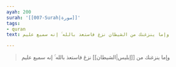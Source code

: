 ```yaml
---
ayah: 200
surah: '[[007-Surah|سورة]]'
tags:
- quran
text: وإما ينزغنك من الشيطان نزغ فاستعذ بالله ۚ إنه سميع عليم

---
```

> وإما ينزغنك من [[إبليس|الشيطان]] نزغ فاستعذ بالله ۚ إنه سميع عليم
